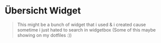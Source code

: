 # Übersicht Widget
> This might be a bunch of widget that i used & i created cause sometime i just hated to search in widgetbox (Some of this maybe showing on my dotfiles :))
